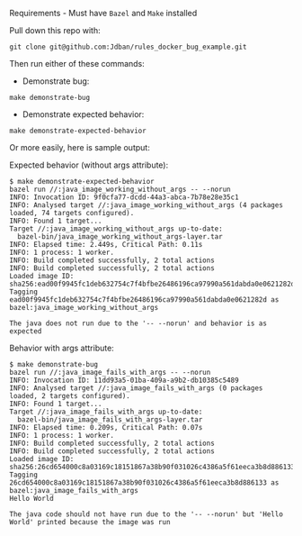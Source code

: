 Requirements - Must have `Bazel` and `Make` installed

Pull down this repo with:

```git clone git@github.com:Jdban/rules_docker_bug_example.git```

Then run either of these commands:

* Demonstrate bug:

```make demonstrate-bug```


* Demonstrate expected behavior:

```make demonstrate-expected-behavior```


Or more easily, here is sample output:

Expected behavior (without args attribute):
```
$ make demonstrate-expected-behavior 
bazel run //:java_image_working_without_args -- --norun
INFO: Invocation ID: 9f0cfa77-dcdd-44a3-abca-7b78e28e35c1
INFO: Analysed target //:java_image_working_without_args (4 packages loaded, 74 targets configured).
INFO: Found 1 target...
Target //:java_image_working_without_args up-to-date:
  bazel-bin/java_image_working_without_args-layer.tar
INFO: Elapsed time: 2.449s, Critical Path: 0.11s
INFO: 1 process: 1 worker.
INFO: Build completed successfully, 2 total actions
INFO: Build completed successfully, 2 total actions
Loaded image ID: sha256:ead00f9945fc1deb632754c7f4bfbe26486196ca97990a561dabda0e0621282d
Tagging ead00f9945fc1deb632754c7f4bfbe26486196ca97990a561dabda0e0621282d as bazel:java_image_working_without_args

The java does not run due to the '-- --norun' and behavior is as expected
```

Behavior with args attribute:
```
$ make demonstrate-bug              
bazel run //:java_image_fails_with_args -- --norun
INFO: Invocation ID: 11dd93a5-01ba-409a-a9b2-db10385c5489
INFO: Analysed target //:java_image_fails_with_args (0 packages loaded, 2 targets configured).
INFO: Found 1 target...
Target //:java_image_fails_with_args up-to-date:
  bazel-bin/java_image_fails_with_args-layer.tar
INFO: Elapsed time: 0.209s, Critical Path: 0.07s
INFO: 1 process: 1 worker.
INFO: Build completed successfully, 2 total actions
INFO: Build completed successfully, 2 total actions
Loaded image ID: sha256:26cd654000c8a03169c18151867a38b90f031026c4386a5f61eeca3b8d886133
Tagging 26cd654000c8a03169c18151867a38b90f031026c4386a5f61eeca3b8d886133 as bazel:java_image_fails_with_args
Hello World

The java code should not have run due to the '-- --norun' but 'Hello World' printed because the image was run
```
